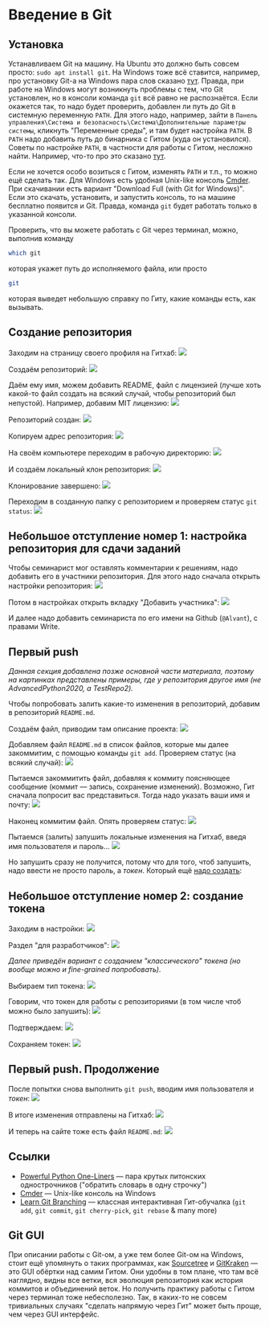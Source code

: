 # Введение в Git

## Установка

Устанавливаем Git на машину.
На Ubuntu это должно быть совсем просто: `sudo apt install git`.
На Windows тоже всё ставится, например, про установку Git-а на Windows пара слов сказано [тут](https://git-scm.com/book/ru/v2/%D0%92%D0%B2%D0%B5%D0%B4%D0%B5%D0%BD%D0%B8%D0%B5-%D0%A3%D1%81%D1%82%D0%B0%D0%BD%D0%BE%D0%B2%D0%BA%D0%B0-Git).
Правда, при работе на Windows могут возникнуть проблемы с тем, что Git установлен, но в консоли команда `git` всё равно не распознаётся.
Если окажется так, то надо будет проверить, добавлен ли путь до Git в системную переменную `PATH`.
Для этого надо, например, зайти в `Панель управления\Система и безопасность\Система\Дополнительные параметры системы`, кликнуть "Переменные среды", и там будет настройка `PATH`.
В `PATH` надо добавить путь до бинарника с Гитом (куда он установился).
Советы по настройке `PATH`, в частности для работы с Гитом, несложно найти.
Например, что-то про это сказано [тут](https://stackoverflow.com/questions/26620312/git-installing-git-in-path-with-github-client-for-windows).

Если не хочется особо возиться с Гитом, изменять `PATH` и т.п., то можно ещё сделать так.
Для Windows есть удобная Unix-like консоль [Cmder](https://cmder.net).
При скачивании есть вариант "Download Full (with Git for Windows)".
Если это скачать, установить, и запустить консоль, то на машине бесплатно появится и Git.
Правда, команда `git` будет работать только в указанной консоли.

Проверить, что вы можете работать с Git через терминал, можно, выполнив команду
```bash
which git
```
которая укажет путь до исполняемого файла, или просто
```bash
git
```
которая выведет небольшую справку по Гиту, какие команды есть, как вызывать.


## Создание репозитория

Заходим на страницу своего профиля на Гитхаб:
![](./images/git_01_profile.png)

Создаём репозиторий:
![](./images/git_02__create_repo.png)

Даём ему имя, можем добавить README, файл с лицензией (лучше хоть какой-то файл создать на всякий случай, чтобы репозиторий был непустой).
Например, добавим MIT лицензию:
![](./images/git_03__repo_info.png)

Репозиторий создан:
![](./images/git_04__repo_created.png)

Копируем адрес репозитория:
![](./images/git_05__repo_address.png)

На своём компьютере переходим в рабочую директорию:
![](./images/git_06__local_working_folder.png)

И создаём локальный клон репозитория:
![](./images/git_07__cloning.png)

Клонирование завершено:
![](./images/git_08__cloning_result.png)

Переходим в созданную папку с репозиторием и проверяем статус `git status`:
![](./images/git_09__git_status.png)


## Небольшое отступление номер 1: настройка репозитория для сдачи заданий

Чтобы семинарист мог оставлять комментарии к решениям, надо добавить его в участники репозитория.
Для этого надо сначала открыть настройки репозитория:
![](./images/git_settings.png)

Потом в настройках открыть вкладку "Добавить участника":
![](./images/git_add_contributor.png)

И далее надо добавить семинариста по его имени на Github (`@Alvant`), с правами Write.


## Первый push

*Данная секция добавлена позже основной части материала, поэтому на картинках представлены примеры, где у репозитория другое имя (не AdvancedPython2020, а TestRepo2).*

Чтобы попробовать залить какие-то изменения в репозиторий, добавим в репозиторий `README.md`.

Создаём файл, приводим там описание проекта:
![](./images/first_push/git_10__readme.png)

Добавляем файл `README.md` в список файлов, которые мы далее закоммитим, с помощью команды `git add`.
Проверяем статус (на всякий случай):
![](./images/first_push/git_11__adding_readme.png)

Пытаемся закоммитить файл, добавляя к коммиту поясняющее сообщение (коммит — запись, сохранение изменений).
Возможно, Гит сначала попросит вас представиться.
Тогда надо указать ваши имя и почту:
![](./images/first_push/git_12__commit_config.png)

Наконец коммитим файл.
Опять проверяем статус:
![](./images/first_push/git_14__commit_config.png)

Пытаемся (залить) запушить локальные изменения на Гитхаб, введя имя пользователя и пароль...
![](./images/first_push/git_15__push.png)

Но запушить сразу не получится, потому что для того, чтоб запушить, надо ввести не просто пароль, а *токен*.
Который ещё [надо создать](https://docs.github.com/en/github/authenticating-to-github/keeping-your-account-and-data-secure/creating-a-personal-access-token):


## Небольшое отступление номер 2: создание токена

Заходим в настройки:
![](./images/first_token/1.png)

Раздел "для разработчиков":
![](./images/first_token/2.png)

*Далее приведён вариант с созданием "классического" токена (но вообще можно и fine-grained попробовать)*.

Выбираем тип токена:
![](./images/first_token/5.png)

Говорим, что токен для работы с репозиториями (в том числе чтоб можно было запушить):
![](./images/first_token/6.png)

Подтверждаем:
![](./images/first_token/7.png)

Сохраняем токен:
![](./images/first_token/8.png)


## Первый push. Продолжение

После попытки снова выполнить `git push`, вводим имя пользователя и *токен*:
![](./images/first_push/git_15__push.png)

В итоге изменения отправлены на Гитхаб:
![](./images/first_push/git_16__push_result_console.png)

И теперь на сайте тоже есть файл `README.md`:
![](./images/first_push/git_17__push_result_repo.png)


## Ссылки

* [Powerful Python One-Liners](https://wiki.python.org/moin/Powerful%20Python%20One-Liners) — пара крутых питонских однострочников ("обратить словарь в одну строчку")
* [Cmder](https://cmder.net/) — Unix-like консоль на Windows
* [Learn Git Branching](https://learngitbranching.js.org/?locale=ru_RU) — классная интерактивная Гит-обучалка (`git add`, `git commit`, `git cherry-pick`, `git rebase` & many more)


## Git GUI

При описании работы с Git-ом, а уже тем более Git-ом на Windows, стоит ещё упомянуть о таких программах, как [Sourcetree](https://www.sourcetreeapp.com/) и [GitKraken](https://www.gitkraken.com/) — это GUI обёртки над самим Гитом.
Они удобны в том плане, что там всё наглядно, видны все ветки, вся эволюция репозитория как история коммитов и объединений веток.
Но получить практику работы с Гитом через терминал тоже небесполезно.
Так, в каких-то не совсем тривиальных случаях "сделать напрямую через Гит" может быть проще, чем через GUI интерфейс.
